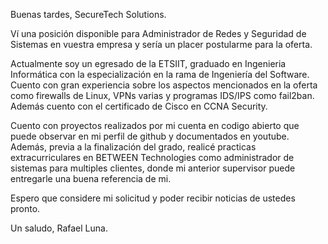 Buenas tardes,
SecureTech Solutions.

Ví una posición disponible para Administrador de Redes y Seguridad de Sistemas en
vuestra empresa y sería un placer postularme para la oferta.

Actualmente soy un egresado de la ETSIIT, graduado en Ingenieria Informática con la
especialización en la rama de Ingeniería del Software. Cuento con gran experiencia
sobre los aspectos mencionados en la oferta como firewalls de Linux, VPNs varias y 
programas IDS/IPS como fail2ban. Además cuento con el certificado de Cisco en CCNA
Security.

Cuento con proyectos realizados por mi cuenta en codigo abierto que puede observar
en mi perfil de github y documentados en youtube. Además, previa a la finalización 
del grado, realicé practicas extracurriculares en BETWEEN Technologies como
administrador de sistemas para multiples clientes, donde mi anterior supervisor
puede entregarle una buena referencia de mi.

Espero que considere mi solicitud y poder recibir noticias de ustedes pronto.

Un saludo,
Rafael Luna.

